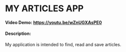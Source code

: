 # MY ARTICLES APP
#### Video Demo:  https://youtu.be/wZnUGXAsPE0
#### Description:
My application is intended to find, read and save articles.

